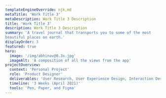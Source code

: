 ```yaml
---
templateEngineOverride: njk,md
metaTitle: 'Work Title 3'
metaDescription: Work Title 3 Description
title: 'Work Title 3'
description: Work Title 3 Description
summary: 'A travel journal that transports you to some of the most
beautiful places on earth.'
displayOrder: 3
featured: true
hero:
  image: '/img/abhinav@0.3x.jpg'
  imageAlt: 'A composition of all the views from the app'
projectOverview:
  context: 'Personal Project'
  role: 'Product Designer'
  deliverables: 'User Research, User Experience Design, Interaction Design, Visual Design and Prototyping'
  timeline: '3 Weeks (April 2021)'
  tools: 'Pen, Paper, and Figma'
---
```

